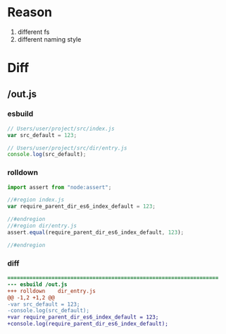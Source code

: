 # Reason
1. different fs
2. different naming style
# Diff
## /out.js
### esbuild
```js
// Users/user/project/src/index.js
var src_default = 123;

// Users/user/project/src/dir/entry.js
console.log(src_default);
```
### rolldown
```js
import assert from "node:assert";

//#region index.js
var require_parent_dir_es6_index_default = 123;

//#endregion
//#region dir/entry.js
assert.equal(require_parent_dir_es6_index_default, 123);

//#endregion
```
### diff
```diff
===================================================================
--- esbuild	/out.js
+++ rolldown	dir_entry.js
@@ -1,2 +1,2 @@
-var src_default = 123;
-console.log(src_default);
+var require_parent_dir_es6_index_default = 123;
+console.log(require_parent_dir_es6_index_default);

```